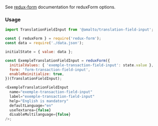 See [redux-form](https://redux-form.com/6.0.0-rc.1/docs/api/reduxform.md/) documentation for
reduxForm options.

### Usage

```typescript
import TranslationFieldInput from '@amalto/translation-field-input';
```

```javascript
const { reduxForm } = require('redux-form');
const data = require('./data.json');

initialState = { value: data };

const ExempleTranslationFieldInput = reduxForm({
  initialValues: { 'exemple-transaction-field-input': state.value },
  form: 'form-transaction-field-input',
  enableReinitialize: true,
})(TranslationFieldInput);

<ExempleTranslationFieldInput
  name="exemple-transaction-field-input"
  label="exemple-transaction-field-input"
  help="English is mandatory"
  defaultLanguage="en"
  useTextarea={false}
  disableMultilanguage={false}
/>;
```
